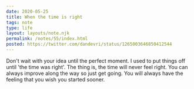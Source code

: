 ```yaml
---
date: 2020-05-25
title: When the time is right
tags: note
type: life
layout: layouts/note.njk
permalink: /notes/55/index.html
posted: https://twitter.com/dandevri/status/1265003646850412544
---
```


Don't wait with your idea until the perfect moment. I used to put things off until 'the time was right'. The thing is, the time will never feel right. You can always improve along the way so just get going. You will always have the feeling that you wish you started sooner.
